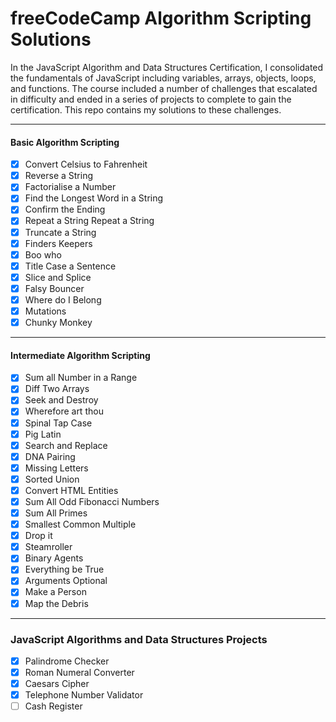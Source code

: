 # freeCodeCamp Algorithm Scripting Solutions

In the JavaScript Algorithm and Data Structures Certification, I consolidated the fundamentals of JavaScript including variables, arrays, objects, loops, and functions.
The course included a number of challenges that escalated in difficulty and ended in a series of projects to complete to gain the certification. This repo contains my solutions to these challenges.

---

#### Basic Algorithm Scripting

- [x] Convert Celsius to Fahrenheit
- [x] Reverse a String
- [x] Factorialise a Number
- [x] Find the Longest Word in a String
- [x] Confirm the Ending
- [x] Repeat a String Repeat a String
- [x] Truncate a String
- [x] Finders Keepers
- [x] Boo who
- [x] Title Case a Sentence
- [x] Slice and Splice
- [x] Falsy Bouncer
- [x] Where do I Belong
- [x] Mutations
- [x] Chunky Monkey

---

#### Intermediate Algorithm Scripting

- [x] Sum all Number in a Range
- [x] Diff Two Arrays
- [x] Seek and Destroy
- [x] Wherefore art thou
- [x] Spinal Tap Case
- [x] Pig Latin
- [x] Search and Replace
- [x] DNA Pairing
- [x] Missing Letters
- [x] Sorted Union
- [x] Convert HTML Entities
- [x] Sum All Odd Fibonacci Numbers
- [x] Sum All Primes
- [x] Smallest Common Multiple
- [x] Drop it
- [x] Steamroller
- [x] Binary Agents
- [x] Everything be True
- [x] Arguments Optional
- [x] Make a Person
- [x] Map the Debris

---

### JavaScript Algorithms and Data Structures Projects

- [x] Palindrome Checker
- [x] Roman Numeral Converter
- [x] Caesars Cipher
- [x] Telephone Number Validator
- [ ] Cash Register
